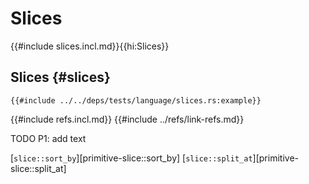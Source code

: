 # Slices

{{#include slices.incl.md}}{{hi:Slices}}

## Slices {#slices}

```rust,editable
{{#include ../../deps/tests/language/slices.rs:example}}
```

{{#include refs.incl.md}}
{{#include ../refs/link-refs.md}}

<div class="hidden">
TODO P1: add text

[`slice::sort_by`][primitive-slice::sort_by]
[`slice::split_at`][primitive-slice::split_at]
</div>
